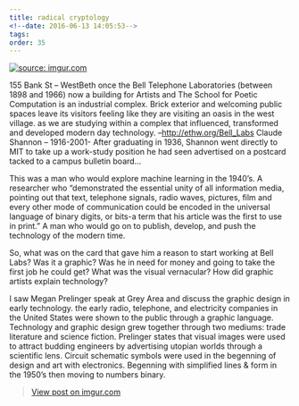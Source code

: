 ```yaml
---
title: radical cryptology
<!--date: 2016-06-13 14:05:53-->
tags:
order: 35
---
```

<a href="http://imgur.com/LokTK2x"><img src="http://i.imgur.com/LokTK2x.jpg" title="source: imgur.com" /></a>

155 Bank St – WestBeth once the Bell Telephone Laboratories (between 1898 and 1966) now a building for Artists and The School for Poetic Computation is an industrial complex. Brick exterior and welcoming public spaces leave its visitors feeling like they are visiting an oasis in the west village.  as we are studying within a complex that influenced, transformed and developed modern day technology. –http://ethw.org/Bell_Labs
Claude Shannon – 1916-2001- After graduating in 1936, Shannon went directly to MIT to take up a work-study position he had seen advertised on a postcard tacked to a campus bulletin board…

This was a man who would explore machine learning in the 1940’s.  A researcher who “demonstrated the essential unity of all information media, pointing out that text, telephone signals, radio waves, pictures, film and every other mode of communication could be encoded in the universal language of binary digits, or bits-a term that his article was the first to use in print.” A man who would go on to publish, develop, and push the technology of the modern time.

So, what was on the card that gave him a reason to start working at Bell Labs? Was it a graphic? Was he in need for money and going to take the first job he could get? What was the visual vernacular? How did graphic artists explain technology?

I saw Megan Prelinger speak at Grey Area and discuss the graphic design in early technology.  the early radio, telephone, and electricity companies in the United States were shown to the public through a graphic language. Technology and graphic design grew together through two mediums: trade literature and science fiction.  Prelinger states that visual images were used to attract budding engineers by advertising utopian worlds through a scientific lens.  Circuit schematic symbols were used in the begenning of design and art with electronics.  Begenning with simplified lines & form in the 1950’s then moving to numbers binary.

<blockquote class="imgur-embed-pub" lang="en" data-id="a/rT7L5"><a href="//imgur.com/a/rT7L5">View post on imgur.com</a></blockquote><script async src="//s.imgur.com/min/embed.js" charset="utf-8"></script>





